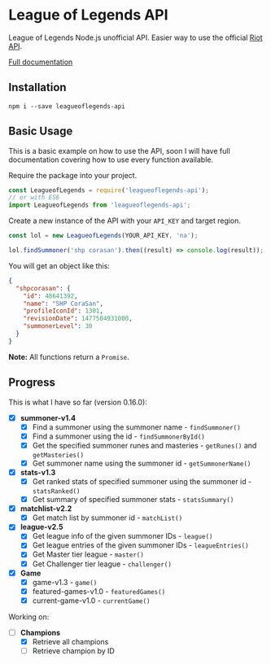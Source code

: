 # League of Legends API
League of Legends Node.js unofficial API. Easier way to use the official [Riot API](https://developer.riotgames.com/).

[Full documentation](https://corasan.gitbooks.io/league-of-legends-api/content/)

## Installation
`npm i --save leagueoflegends-api`

## Basic Usage
This is a basic example on how to use the API, soon I will have full documentation covering how to use every function available.

Require the package into your project.
```javascript
const LeagueofLegends = require('leagueoflegends-api');
// or with ES6
import LeagueofLegends from 'leagueoflegends-api';
```

Create a new instance of the API with your `API_KEY` and target region.
```javascript
const lol = new LeagueofLegends(YOUR_API_KEY, 'na');

lol.findSummoner('shp corasan').then((result) => console.log(result));
```
You will get an object like this:
```json
{
  "shpcorasan": {
    "id": 48641392,
    "name": "SHP CoraSan",
    "profileIconId": 1301,
    "revisionDate": 1477504931000,
    "summonerLevel": 30
  }
}
```
**Note:** All functions return a `Promise`.

## Progress
This is what I have so far (version 0.16.0):
- [x] **summoner-v1.4**
  - [x] Find a summoner using the summoner name - `findSummoner()`
  - [x] Find a summoner using the id - `findSummonerById()`
  - [x] Get the specified summoner runes and masteries - `getRunes()` and `getMasteries()`
  - [x] Get summoner name using the summoner id - `getSummonerName()`

- [x] **stats-v1.3**
  - [x] Get ranked stats of specified summoner using the summoner id - `statsRanked()`
  - [x] Get summary of specified summoner stats - `statsSummary()`

- [x] **matchlist-v2.2**
  - [x] Get match list by summoner id - `matchList()`

- [x] **league-v2.5**
  - [x] Get league info of the given summoner IDs - `league()`
  - [x] Get league entries of the given summoner IDs - `leagueEntries()`
  - [x] Get Master tier league - `master()`
  - [x] Get Challenger tier league - `challenger()`

- [x] **Game**
  - [x] game-v1.3 - `game()`
  - [x] featured-games-v1.0 - `featuredGames()`
  - [x] current-game-v1.0 - `currentGame()`

Working on:
- [ ] **Champions**
  - [x] Retrieve all champions
  - [ ] Retrieve champion by ID
